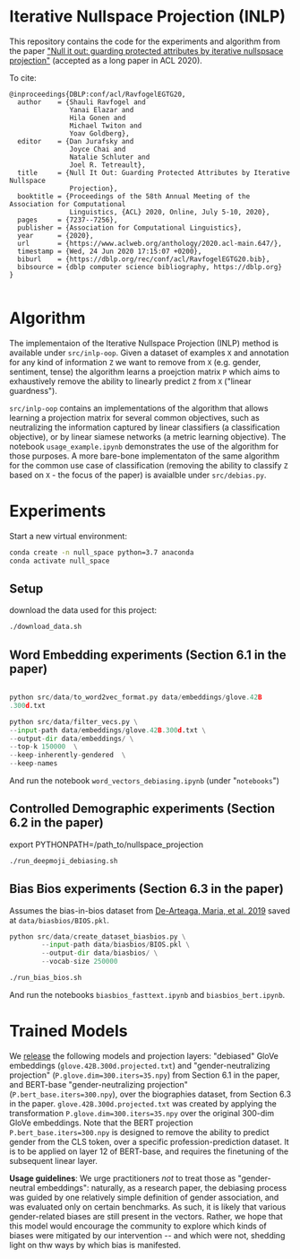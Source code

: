 # Iterative Nullspace Projection (INLP)

This repository contains the code for the experiments and algorithm from the paper ["Null it out: guarding protected attributes by iterative nullspsace projection"](https://arxiv.org/abs/2004.07667) (accepted as a long paper in ACL 2020).

To cite:

```
@inproceedings{DBLP:conf/acl/RavfogelEGTG20,
  author    = {Shauli Ravfogel and
               Yanai Elazar and
               Hila Gonen and
               Michael Twiton and
               Yoav Goldberg},
  editor    = {Dan Jurafsky and
               Joyce Chai and
               Natalie Schluter and
               Joel R. Tetreault},
  title     = {Null It Out: Guarding Protected Attributes by Iterative Nullspace
               Projection},
  booktitle = {Proceedings of the 58th Annual Meeting of the Association for Computational
               Linguistics, {ACL} 2020, Online, July 5-10, 2020},
  pages     = {7237--7256},
  publisher = {Association for Computational Linguistics},
  year      = {2020},
  url       = {https://www.aclweb.org/anthology/2020.acl-main.647/},
  timestamp = {Wed, 24 Jun 2020 17:15:07 +0200},
  biburl    = {https://dblp.org/rec/conf/acl/RavfogelEGTG20.bib},
  bibsource = {dblp computer science bibliography, https://dblp.org}
}


```


# Algorithm

The implementaion of the Iterative Nullspace Projection (INLP) method is available under `src/inlp-oop`. Given a dataset of examples `X` and annotation for any kind of information `Z` we want to remove from `X` (e.g. gender, sentiment, tense) the algorithm learns a proejction matrix `P` which aims to exhaustively remove the ability to linearly predict `Z` from `X` ("linear guardness"). 

`src/inlp-oop` contains an implementations of the algorithm that allows learning a projection matrix for several common objectives, such as neutralizing the information captured by linear classifiers (a classification objective), or by linear siamese networks (a metric learning objective). The notebook `usage_example.ipynb` demonstrates the use of the algorithm for those purposes. A more bare-bone implementaton of the same algorithm for the common use case of classification (removing the ability to classify `Z` based on `X` - the focus of the paper) is avaialble under `src/debias.py`.

# Experiments

Start a new virtual environment:
```sh
conda create -n null_space python=3.7 anaconda
conda activate null_space
```

## Setup
download the data used for this project:
```sh
./download_data.sh
```



## Word Embedding experiments (Section 6.1 in the paper)

```py

python src/data/to_word2vec_format.py data/embeddings/glove.42B
.300d.txt

python src/data/filter_vecs.py \
--input-path data/embeddings/glove.42B.300d.txt \
--output-dir data/embeddings/ \
--top-k 150000  \
--keep-inherently-gendered  \
--keep-names 
```

And run the notebook `word_vectors_debiasing.ipynb` (under "`notebooks`")

## Controlled Demographic experiments (Section 6.2 in the paper)


export PYTHONPATH=/path_to/nullspace_projection
```sh 
./run_deepmoji_debiasing.sh
```


## Bias Bios experiments (Section 6.3 in the paper)

Assumes the bias-in-bios dataset from [De-Arteaga, Maria, et al. 2019](https://arxiv.org/abs/1901.09451) saved at `data/biasbios/BIOS.pkl`.


```py
python src/data/create_dataset_biasbios.py \
        --input-path data/biasbios/BIOS.pkl \
        --output-dir data/biasbios/ \
        --vocab-size 250000
```


```sh
./run_bias_bios.sh
```

And run the notebooks `biasbios_fasttext.ipynb` and `biasbios_bert.ipynb`.

# Trained Models
We [release](
https://storage.cloud.google.com/ai2i/nullspace/after-gender-projection/gender-projection.zip) the following models and projection layers: "debiased" GloVe embeddings (`glove.42B.300d.projected.txt`) and "gender-neutralizing projection" (`P.glove.dim=300.iters=35.npy`) from Section 6.1 in the paper, and BERT-base "gender-neutralizing projection" (`P.bert_base.iters=300.npy`), over the biographies dataset, from Section 6.3 in the paper. `glove.42B.300d.projected.txt` was created by applying the transformation `P.glove.dim=300.iters=35.npy` over the original 300-dim GloVe embeddings. Note that the BERT projection `P.bert_base.iters=300.npy` is designed to remove the ability to predict gender from the CLS token, over a specific profession-prediction dataset. It is to be applied on layer 12 of BERT-base, and requires the finetuning of the subsequent linear layer. 

**Usage guidelines**: We urge practitioners *not* to treat those as "gender-neutral embeddings": naturally, as a research paper, the debiasing process was guided by one relatively simple definition of gender association, and was evaluated only on certain benchmarks. As such, it is likely that various gender-related biases are still present in the vectors. Rather, we hope that this model would encourage the community to explore which kinds of biases were mitigated by our intervention -- and which were not, shedding light on thw ways by which bias is manifested.
